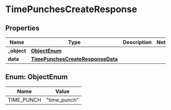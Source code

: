 

# TimePunchesCreateResponse


## Properties

| Name | Type | Description | Notes |
|------------ | ------------- | ------------- | -------------|
|**_object** | [**ObjectEnum**](#ObjectEnum) |  |  |
|**data** | [**TimePunchesCreateResponseData**](TimePunchesCreateResponseData.md) |  |  |



## Enum: ObjectEnum

| Name | Value |
|---- | -----|
| TIME_PUNCH | &quot;time_punch&quot; |



